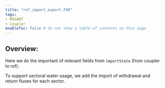 ```yaml
---
title: "rof_import_export.F90"
tags:
- MOSART
- Coupler
enableToc: false # do not show a table of contents on this page
---
```


## Overview:
Here we do the important of relevant fields from `importState` (from coupler to rof).

To support sectoral water usage, we add the import of withdrawal and return fluxes for each sector.